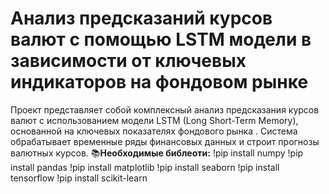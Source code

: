 # Анализ предсказаний курсов валют с помощью LSTM модели в зависимости от ключевых индикаторов на фондовом рынке
Проект представляет собой комплексный анализ предсказания курсов валют с использованием модели LSTM (Long Short-Term Memory), основанной на ключевых показателях фондового рынка . Система обрабатывает временные ряды финансовых данных и строит прогнозы валютных курсов.
📚**Необходимые библеоти:**
!pip install numpy
!pip install pandas
!pip install matplotlib
!pip install seaborn
!pip install tensorflow
!pip install scikit-learn
